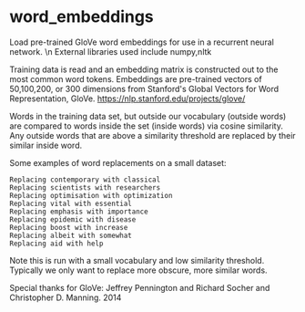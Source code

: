 # word_embeddings

Load pre-trained GloVe word embeddings for use in a recurrent neural network. \n
External libraries used include numpy,nltk

Training data is read and an embedding matrix is constructed out to the most common word tokens. Embeddings are pre-trained vectors of 50,100,200, or 300 dimensions from Stanford's Global Vectors for Word Representation, GloVe. https://nlp.stanford.edu/projects/glove/

Words in the training data set, but outside our vocabulary (outside words) are compared to words inside the set (inside words) via cosine similarity.
Any outside words that are above a similarity threshold are replaced by their similar inside word. 

  Some examples of word replacements on a small dataset: 

    Replacing contemporary with classical
    Replacing scientists with researchers
    Replacing optimisation with optimization
    Replacing vital with essential
    Replacing emphasis with importance
    Replacing epidemic with disease
    Replacing boost with increase
    Replacing albeit with somewhat
    Replacing aid with help
       
Note this is run with a small vocabulary and low similarity threshold. Typically we only want to replace more obscure, more similar words.


Special thanks for GloVe: Jeffrey Pennington and Richard Socher and Christopher D. Manning. 2014 
